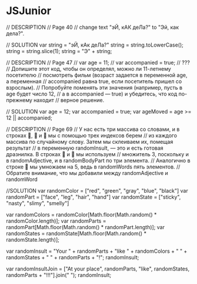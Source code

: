 # JSJunior

// DESCRIPTION
// Page 40
// change text "эЙ, кАК деЛа?" to "Эй, как дела?".

// SOLUTION
var string = "эЙ, кАк деЛа?"
string = string.toLowerCase();
string = string.slice(1);
string = "Э" + string;

// DESCRIPTION
// Page 47
// var age = 11;
// var accompanied = true;
// ???
// Допишите этот код, чтобы он определял, можно ли 11-летнему посетителю
// посмотреть фильм (возраст задается в переменной age, а переменная
// accompanied равна true, если посетитель пришел со взрослым).
// Попробуйте поменять эти значения (например, пусть в age будет число 12,
// а в accompanied — true) и убедитесь, что код по-прежнему находит
// верное решение.

// SOLUTION
var age = 12;
var accompanied = true;
var ageMoved = age >= 12 || accompanied;

// DESCRIPTION
// Page 69
// У нас есть три массива со словами, и в строках ,  и  мы с помощью трех индексов берем
// из каждого массива по случайному слову. Затем мы склеиваем их, помещая результат
// в переменную randomInsult, — это и есть готовая дразнилка. В строках  и  мы используем
// множитель 3, поскольку и в randomAdjective, и в randomBodyPart по три элемента.
// Аналогично в строке  мы умножаем на 5, ведь в randomWords пять элементов.
// Обратите внимание, что мы добавили между randomAdjective и randomWord

//SOLUTION
var randomColor = ["red", "green", "gray", "blue", "black"]
var randomPart = ["face", "leg", "hair", "hand"]
var randomState = ["sticky", "nasty", "slimy", "smelly"]

var randomColors = randomColor[Math.floor(Math.random() * randomColor.length)];
var randomParts = randomPart[Math.floor(Math.random() * randomPart.length)];
var randomStates = randomState[Math.floor(Math.random() * randomState.length)];

var randomInsult = "Your " + randomParts + "like " + randomColors + " " + randomStates + " " + randomParts + "!";
randomInsult;

var randomInsultJoin = ["At your place", randomParts, "like", randomStates, randomParts + "!!!"].join(" ");
randomInsult;
